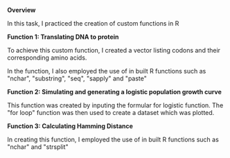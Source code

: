 
**Overview**

In this task, I practiced the creation of custom functions in R

**Function 1: Translating DNA to protein**

To achieve this custom function, I created a vector listing codons and their corresponding amino acids.

In the function, I also employed the use of in built R functions such as "nchar", "substring", "seq", "sapply" and "paste"

**Function 2: Simulating and generating a logistic population growth curve**

This function was created by inputing the formular for logistic function. The "for loop" function was then used to create a dataset which was plotted.

**Function 3: Calculating Hamming Distance**

In creating this function, I employed the use of in built R functions such as "nchar" and "strsplit"

